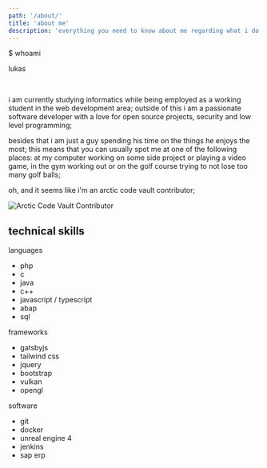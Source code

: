 ```yaml
---
path: '/about/'
title: 'about me'
description: 'everything you need to know about me regarding what i do and what i like'
---
```


<section>
    <p>$ whoami</p>
    <p>lukas</p>
    <br>
    <p>
    i am currently studying informatics while being employed as a working student in the web development area; outside of this i am a passionate software developer with a love for open source projects, security and low level programming;
    </p>
    <p>
    besides that i am just a guy spending his time on the things he enjoys the most; this means that you can usually spot me at one of the following places: at my computer working on some side project or playing a video game, in the gym working out or on the golf course trying to not lose too many golf balls;
    </p>
    <p>oh, and it seems like i'm an arctic code vault contributor;</p>
    <img src="/images/arctic_code_vault.png" alt="Arctic Code Vault Contributor">
</section>

<section>
    <h2>technical skills</h2>
    <p>languages</p>
    <ul>
        <li>php</li>
        <li>c</li>
        <li>java</li>
        <li>c++</li>
        <li>javascript / typescript</li>
        <li>abap</li>
        <li>sql</li>
    </ul>
    <p>frameworks</p>
    <ul>
        <li>gatsbyjs</li>
        <li>tailwind css</li>
        <li>jquery</li>
        <li>bootstrap</li>
        <li>vulkan</li>
        <li>opengl</li>
    </ul>
    <p>software</p>
    <ul>
        <li>git</li>
        <li>docker</li>
        <li>unreal engine 4</li>
        <li>jenkins</li>
        <li>sap erp</li>
    </ul>
</section>
